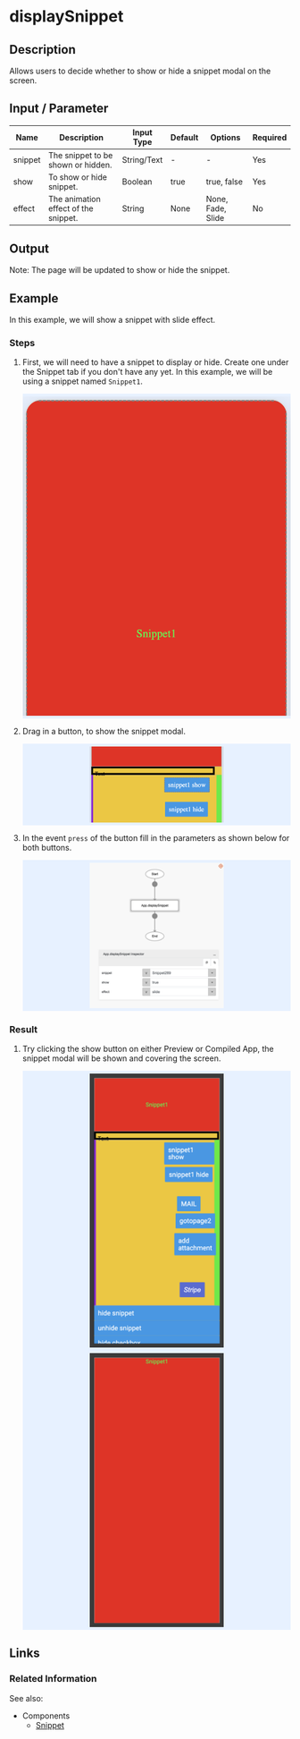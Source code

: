 # displaySnippet

## Description

Allows users to decide whether to show or hide a snippet modal on the screen.

## Input / Parameter

| Name | Description | Input Type | Default | Options | Required |
| ------ | ------ | ------ | ------ | ------ | ------ |
| snippet | The snippet to be shown or hidden. | String/Text | - | - | Yes |
| show | To show or hide snippet. | Boolean | true | true, false | Yes |
| effect | The animation effect of the snippet. | String | None | None, Fade, Slide | No |

## Output

Note: The page will be updated to show or hide the snippet.

## Example

In this example, we will show a snippet with slide effect.

### Steps

1. First, we will need to have a snippet to display or hide. Create one under the Snippet tab if you don't have any yet. In this example, we will be using a snippet named `Snippet1`.

    <div style="display:flex; align-items:center; justify-content:center; background-color: #E7F1FF;">
        <img src="./displaySnippet-step-1.png"
        style="width: 100%; padding: 5px;"/>
    </div>

2. Drag in a button, to show the snippet modal. 
   
    <div style="display:flex; align-items:center; justify-content:center; background-color: #E7F1FF;">
        <img src="./displaySnippet-step-2.png"
        style="width: 50%; padding: 5px;"/>
    </div>

3. In the event `press` of the button fill in the parameters as shown below for both buttons. 
   
    <div style="display:flex; align-items:center; justify-content:center; background-color: #E7F1FF;">
        <img src="./displaySnippet-step-3.png"
        style="width: 50%; padding: 5px;"/>
    </div>

### Result

1. Try clicking the show button on either Preview or Compiled App, the snippet modal will be shown and covering the screen. 

    <div style="display:flex; align-items:center; justify-content:center; background-color: #E7F1FF;">
        <img src="./displaySnippet-result-1.png"
        style="width: 50%; padding: 5px;"/>
    </div>

    <div style="display:flex; align-items:center; justify-content:center; background-color: #E7F1FF;">
        <img src="./displaySnippet-result-2.png"
        style="width: 50%; padding: 5px;"/>
    </div>

## Links

### Related Information

See also:

- Components
    - [Snippet]()